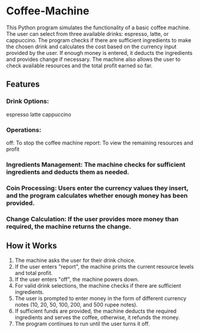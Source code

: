 # Coffee-Machine

This Python program simulates the functionality of a basic coffee machine. The user can select from three available drinks: espresso, latte, or cappuccino. The program checks if there are sufficient ingredients to make the chosen drink and calculates the cost based on the currency input provided by the user. If enough money is entered, it deducts the ingredients and provides change if necessary. The machine also allows the user to check available resources and the total profit earned so far.

## Features

### Drink Options:

espresso
latte
cappuccino

### Operations:

off: To stop the coffee machine
report: To view the remaining resources and profit

### Ingredients Management: The machine checks for sufficient ingredients and deducts them as needed.

### Coin Processing: Users enter the currency values they insert, and the program calculates whether enough money has been provided.

### Change Calculation: If the user provides more money than required, the machine returns the change.

## How it Works

1. The machine asks the user for their drink choice.
2. If the user enters "report", the machine prints the current resource levels and total profit.
3. If the user enters "off", the machine powers down.
4. For valid drink selections, the machine checks if there are sufficient ingredients.
5. The user is prompted to enter money in the form of different currency notes (10, 20, 50, 100, 200, and 500 rupee notes).
6. If sufficient funds are provided, the machine deducts the required ingredients and serves the coffee, otherwise, it refunds the money.
7. The program continues to run until the user turns it off.
